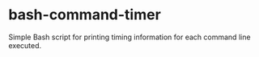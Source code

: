 bash-command-timer
==================

Simple Bash script for printing timing information for each command line executed.
